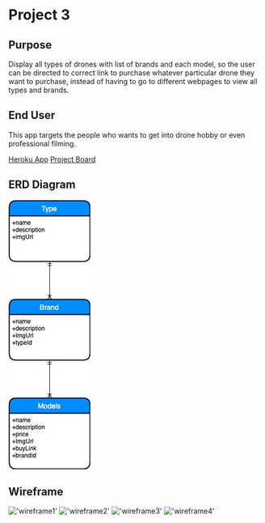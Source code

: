 # Project 3

## Purpose
 Display all types of drones with list of brands and each model, so the user
 can be directed to correct link to purchase whatever particular drone they want to purchase, instead of having to go to different webpages to view all types and brands.

## End User
This app targets the people who wants to get into drone hobby or even professional filming. 

<a href="https://stormy-bastion-82943.herokuapp.com/">Heroku App</a>
<a href="https://git.generalassemb.ly/vithusan/SEI24-PROJECT3/projects/1">Project Board</a>


## ERD Diagram
!['Erd Diagram'](client/src/image/project3_ERD.jpg)

## Wireframe
!['wireframe1'](client/src/image/wireframe1.jpg)
!['wireframe2'](client/src/image/wireframe2.jpg)
!['wireframe3'](client/src/image/wireframe3.jpg)
!['wireframe4'](client/src/image/wireframe4.jpg)

